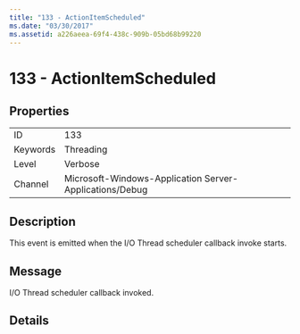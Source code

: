 ```yaml
---
title: "133 - ActionItemScheduled"
ms.date: "03/30/2017"
ms.assetid: a226aeea-69f4-438c-909b-05bd68b99220
---
```

# 133 - ActionItemScheduled
## Properties  


|||  
|-|-|  
|ID|133|  
|Keywords|Threading|  
|Level|Verbose|  
|Channel|Microsoft-Windows-Application Server-Applications/Debug|  

## Description  
 This event is emitted when the I/O Thread scheduler callback invoke starts.  

## Message  
 I/O Thread scheduler callback invoked.  

## Details
